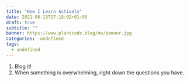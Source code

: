 ```yaml
---
title: "How I Learn Actively"
date: 2021-06-13T17:18:02+01:00
draft: true
subtitle: ""
banner: https://www.plantcode.blog/me/banner.jpg
categories: -undefined
tags:
  - undefined
---
```


1. Blog it!
2. When something is overwhelming, right down the questions you have.
